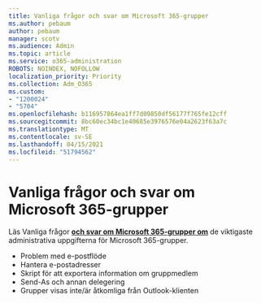 ```yaml
---
title: Vanliga frågor och svar om Microsoft 365-grupper
ms.author: pebaum
author: pebaum
manager: scotv
ms.audience: Admin
ms.topic: article
ms.service: o365-administration
ROBOTS: NOINDEX, NOFOLLOW
localization_priority: Priority
ms.collection: Adm_O365
ms.custom:
- "1200024"
- "5704"
ms.openlocfilehash: b116957864ea1ff7d09850df56177f765fe12cff
ms.sourcegitcommit: 8bc60ec34bc1e40685e3976576e04a2623f63a7c
ms.translationtype: MT
ms.contentlocale: sv-SE
ms.lasthandoff: 04/15/2021
ms.locfileid: "51794562"
---
```

# <a name="microsoft-365-groups-faq"></a>Vanliga frågor och svar om Microsoft 365-grupper

Läs Vanliga frågor **[och svar om Microsoft 365-grupper om](https://aka.ms/M365GroupsFAQ)** de viktigaste administrativa uppgifterna för Microsoft 365-grupper.

- Problem med e-postflöde
- Hantera e-postadresser
- Skript för att exportera information om gruppmedlem
- Send-As och annan delegering
- Grupper visas inte/är åtkomliga från Outlook-klienten
